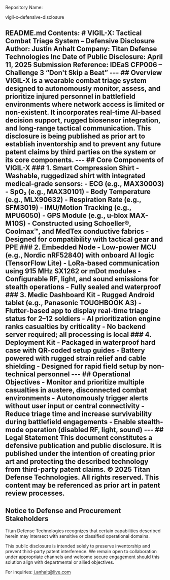 Repository Name: 

vigil-x-defensive-disclosure

README.md Contents: # VIGIL-X: Tactical Combat Triage System – Defensive Disclosure **Author**: Justin Anhalt **Company**: Titan Defense Technologies Inc **Date of Public Disclosure**: April 11, 2025 **Submission Reference**: IDEaS CFP006 – Challenge 3 “Don't Skip a Beat” --- ## Overview VIGIL-X is a wearable combat triage system designed to autonomously monitor, assess, and prioritize injured personnel in battlefield environments where network access is limited or non-existent. It incorporates real-time AI-based decision support, rugged biosensor integration, and long-range tactical communication. This disclosure is being published as **prior art** to establish inventorship and to prevent any future patent claims by third parties on the system or its core components. --- ## Core Components of VIGIL-X ### 1. Smart Compression Shirt - Washable, ruggedized shirt with integrated medical-grade sensors: - **ECG** (e.g., MAX30003) - **SpO₂** (e.g., MAX30101) - **Body Temperature** (e.g., MLX90632) - **Respiration Rate** (e.g., SFM3019) - **IMU/Motion Tracking** (e.g., MPU6050) - **GPS Module** (e.g., u-blox MAX-M10S) - Constructed using Schoeller®, Coolmax™, and MedTex conductive fabrics - Designed for compatibility with tactical gear and PPE ### 2. Embedded Node - Low-power MCU (e.g., Nordic nRF52840) with onboard AI logic (TensorFlow Lite) - LoRa-based communication using 915 MHz SX1262 or mDot modules - Configurable RF, light, and sound emissions for stealth operations - Fully sealed and waterproof ### 3. Medic Dashboard Kit - Rugged Android tablet (e.g., Panasonic TOUGHBOOK A3) - Flutter-based app to display real-time triage status for 2–12 soldiers - AI prioritization engine ranks casualties by criticality - No backend server required; all processing is local ### 4. Deployment Kit - Packaged in waterproof hard case with QR-coded setup guides - Battery powered with rugged strain relief and cable shielding - Designed for rapid field setup by non-technical personnel --- ## Operational Objectives - **Monitor and prioritize multiple casualties** in austere, disconnected combat environments - **Autonomously trigger alerts** without user input or central connectivity - **Reduce triage time and increase survivability** during battlefield engagements - **Enable stealth-mode operation** (disabled RF, light, sound) --- ## Legal Statement This document constitutes a **defensive publication and public disclosure**. It is published under the intention of creating **prior art** and protecting the described technology from third-party patent claims. © 2025 Titan Defense Technologies. All rights reserved. This content may be referenced as prior art in patent review processes. 
---
## Notice to Defense and Procurement Stakeholders

Titan Defense Technologies recognizes that certain capabilities described herein may intersect with sensitive or classified operational domains.

This public disclosure is intended solely to preserve inventorship and prevent third-party patent interference. We remain open to collaboration under appropriate channels and welcome secure engagement should this solution align with departmental or allied objectives.

For inquiries: j.anhalt@live.com
